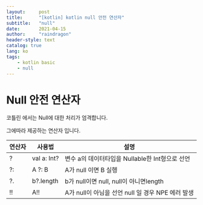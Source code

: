 ```yaml
---
layout:     post
title:      "[kotlin] kotlin null 안전 연산자"
subtitle:   "null"
date:       2021-04-15
author:     "raindragon"
header-style: text
catalog: true
lang: ko
tags:
    - kotlin basic
    - null
---
```


# Null 안전 연산자

코틀린 에서는 Null에 대한 처리가 엄격합니다.

그에따라 제공하는 연산자 입니다.

|연산자|사용법|설명|
|---|---|---|
|?|val a: Int?| 변수 a의 데이터타입을 Nullable한 Int형으로 선언|
|?:|A ?: B| A가 null 이면 B 실헹|
|?.|b?.length|b가 null이면 null, null이 아니면length
|!!|A!!|A가 null이 아님을 선언 null 일 경우 NPE 에러 발생|
